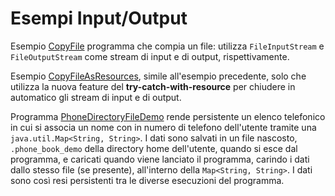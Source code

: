 # Esempi Input/Output

Esempio [CopyFile](./src/CopyFile.java) programma che compia un file: utilizza `FileInputStream` e `FileOutputStream` come stream di input e di output, rispettivamente.

Esempio [CopyFileAsResources](./src/CopyFileAsResources.java), simile all'esempio precedente, solo che utilizza la nuova feature del **try-catch-with-resource** per chiudere in automatico gli stream di input e di output.

Programma [PhoneDirectoryFileDemo](./src/PhoneDirectoryFileDemo.java) rende persistente un elenco telefonico in cui si associa un nome con in numero di telefono dell'utente tramite una `java.util.Map<String, String>`. I dati sono salvati in un file nascosto, `.phone_book_demo` della directory home dell'utente, quando si esce dal programma, e caricati quando viene lanciato il programma, carindo i dati dallo stesso file (se presente), all'interno della `Map<String, String>`. I dati sono così resi persistenti tra le diverse esecuzioni del programma.
 
